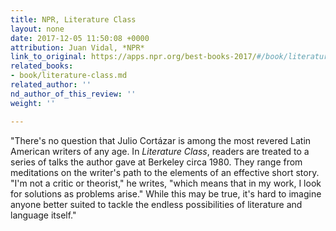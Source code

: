 ```yaml
---
title: NPR, Literature Class
layout: none
date: 2017-12-05 11:50:08 +0000
attribution: Juan Vidal, *NPR*
link_to_original: https://apps.npr.org/best-books-2017/#/book/literature-class-berkeley-1980
related_books:
- book/literature-class.md
related_author: ''
nd_author_of_this_review: ''
weight: ''

---
```

"There's no question that Julio Cortázar is among the most revered Latin American writers of any age. In _Literature Class_, readers are treated to a series of talks the author gave at Berkeley circa 1980. They range from meditations on the writer's path to the elements of an effective short story. "I'm not a critic or theorist," he writes, "which means that in my work, I look for solutions as problems arise." While this may be true, it's hard to imagine anyone better suited to tackle the endless possibilities of literature and language itself."
